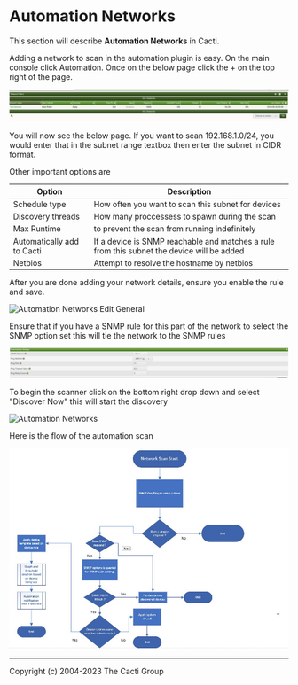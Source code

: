 # Automation Networks

This section will describe **Automation Networks** in Cacti.

Adding a network to scan in the automation plugin is easy. On the main console
click Automation. Once on the below page click the + on the top right of the
page.

![Automation Networks](images/automation-network-main.png)

You will now see the below page. If you want to scan 192.168.1.0/24, you would
enter that in the subnet range textbox then enter the subnet in CIDR format.

Other important options are

| Option                     | Description                                                                                |
| -------------------------- | ------------------------------------------------------------------------------------------ |
| Schedule type              | How often you want to scan this subnet for devices                                         |
| Discovery threads          | How many proccessess to spawn during the scan                                              |
| Max Runtime                | to prevent the scan from running indefinitely                                              |
| Automatically add to Cacti | If a device is SNMP reachable and matches a rule from this subnet the device will be added |
| Netbios                    | Attempt to resolve the hostname by netbios                                                 |

After you are done adding your network details, ensure you enable the rule and
save.

![Automation Networks Edit General](images/automation-networks-edit1.png)

Ensure that if you have a SNMP rule for this part of the network to select the
SNMP option set this will tie the network to the SNMP rules

![Automation Networks Edit General](images/automation-reachability-settings.png)

To begin the scanner click on the bottom right drop down and select "Discover
Now" this will start the discovery

![Automation Networks](images/automation-networks.png)

Here is the flow of the automation scan

![Automation Flow](images/automation-flow3.png)

---

Copyright (c) 2004-2023 The Cacti Group
